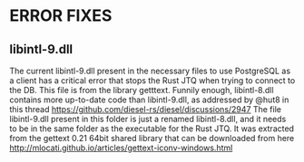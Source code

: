 # ERROR FIXES

## libintl-9.dll

The current libintl-9.dll present in the necessary files to use PostgreSQL as a client has a critical error that stops the Rust JTQ when trying to connect to the DB.
This file is from the library getttext. Funnily enough, libintl-8.dll contains more up-to-date code than libintl-9.dll, as addressed by @hut8 in this thread https://github.com/diesel-rs/diesel/discussions/2947
The file libintl-9.dll present in this folder is just a renamed libintl-8.dll, and it needs to be in the same folder as the executable for the Rust JTQ. 
It was extracted from the gettext 0.21 64bit shared library that can be downloaded from here http://mlocati.github.io/articles/gettext-iconv-windows.html